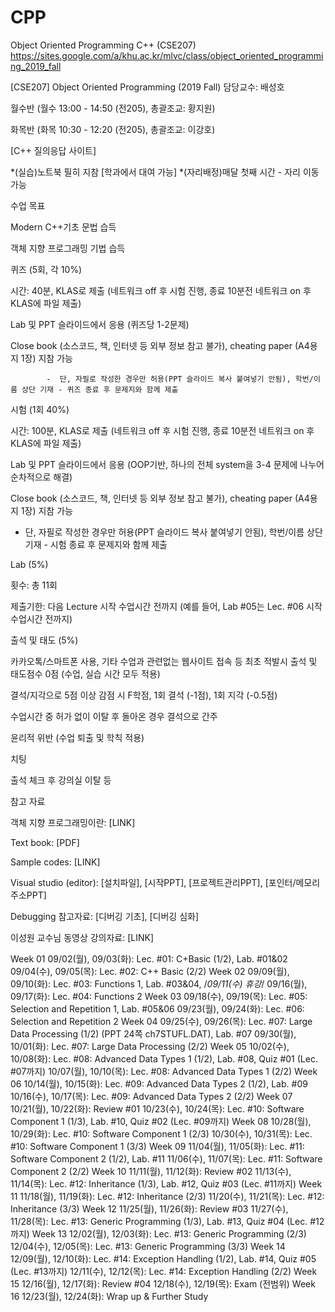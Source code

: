 # CPP
Object Oriented Programming C++ (CSE207)\
https://sites.google.com/a/khu.ac.kr/mlvc/class/object_oriented_programming_2019_fall

[CSE207] Object Oriented Programming (2019 Fall)
담당교수: 배성호 

월수반 (월수 13:00 - 14:50 (전205), 총괄조교: 황지원)

화목반 (화목 10:30 - 12:20 (전205), 총괄조교: 이강호)



[C++ 질의응답 사이트]

*(실습)노트북 필히 지참 [학과에서 대여 가능]
*(자리배정)매달 첫째 시간 - 자리 이동 가능

수업 목표 

Modern C++기초 문법 습득 

객체 지향 프로그래밍 기법 습득


퀴즈 (5회, 각 10%)

시간: 40분, KLAS로 제출  (네트워크 off 후 시험 진행, 종료 10분전 네트워크 on 후 KLAS에 파일 제출)

Lab 및 PPT 슬라이드에서 응용 (퀴즈당 1-2문제)  

Close book (소스코드, 책, 인터넷 등 외부 정보 참고 불가), cheating paper (A4용지 1장) 지참 가능 

            -  단, 자필로 작성한 경우만 허용(PPT 슬라이드 복사 붙여넣기 안됨), 학번/이름 상단 기재 - 퀴즈 종료 후 문제지와 함께 제출  

시험 (1회 40%)

시간: 100분, KLAS로 제출 (네트워크 off 후 시험 진행, 종료 10분전 네트워크 on 후 KLAS에 파일 제출)

Lab 및 PPT 슬라이드에서 응용 (OOP기반, 하나의 전체 system을 3-4 문제에 나누어 순차적으로 해결)

Close book (소스코드, 책, 인터넷 등 외부 정보 참고 불가), cheating paper (A4용지 1장) 지참 가능 

 -  단, 자필로 작성한 경우만 허용(PPT 슬라이드 복사 붙여넣기 안됨), 학번/이름 상단 기재 - 시험 종료 후 문제지와 함께 제출  

Lab (5%)

횟수: 총 11회

제출기한: 다음 Lecture 시작 수업시간 전까지 (예를 들어, Lab #05는 Lec. #06 시작 수업시간 전까지)


출석 및 태도 (5%)

카카오톡/스마트폰 사용, 기타 수업과 관련없는 웹사이트 접속 등 최초 적발시 출석 및 태도점수 0점 (수업, 실습 시간 모두 적용)

결석/지각으로 5점 이상 감점 시 F학점, 1회 결석 (-1점), 1회 지각 (-0.5점)

수업시간 중 허가 없이 이탈 후 돌아온 경우 결석으로 간주


윤리적 위반 (수업 퇴출 및 학칙 적용)

치팅

출석 체크 후 강의실 이탈 등


참고 자료

객체 지향 프로그래밍이란: [LINK]

Text book: [PDF]

Sample codes: [LINK]

Visual studio (editor): [설치파일], [시작PPT], [프로젝트관리PPT], [포인터/메모리 주소PPT]

Debugging 참고자료: [디버깅 기초], [디버깅 심화]

이성원 교수님 동영상 강의자료: [LINK]



Week 01
09/02(월), 09/03(화): Lec. #01: C+Basic (1/2), Lab. #01&02
09/04(수), 09/05(목): Lec. #02: C++ Basic (2/2)
Week 02
09/09(월), 09/10(화): Lec. #03: Functions 1, Lab. #03&04, /*09/11(수) 휴강*/ 
09/16(월), 09/17(화): Lec. #04: Functions 2
Week 03
09/18(수), 09/19(목): Lec. #05: Selection and Repetition 1, Lab. #05&06
09/23(월), 09/24(화): Lec. #06: Selection and Repetition 2
Week 04
09/25(수), 09/26(목): Lec. #07: Large Data Processing  (1/2) (PPT 24쪽 ch7STUFL.DAT), Lab. #07
09/30(월), 10/01(화): Lec. #07: Large Data Processing (2/2)
Week 05
10/02(수), 10/08(화): Lec. #08: Advanced Data Types 1 (1/2), Lab. #08, Quiz #01 (Lec. #07까지)
10/07(월), 10/10(목): Lec. #08: Advanced Data Types 1 (2/2)
Week 06
10/14(월), 10/15(화): Lec. #09: Advanced Data Types 2 (1/2), Lab. #09
10/16(수), 10/17(목): Lec. #09: Advanced Data Types 2 (2/2)
Week 07
10/21(월), 10/22(화): Review #01
10/23(수), 10/24(목): Lec. #10: Software Component 1 (1/3), Lab. #10, Quiz #02 (Lec. #09까지)
Week 08
10/28(월), 10/29(화): Lec. #10: Software Component 1 (2/3)
10/30(수), 10/31(목): Lec. #10: Software Component 1 (3/3)
Week 09
11/04(월), 11/05(화): Lec. #11:  Software Component 2 (1/2), Lab. #11
11/06(수), 11/07(목): Lec. #11:  Software Component 2 (2/2)
Week 10
11/11(월), 11/12(화): Review #02
11/13(수), 11/14(목): Lec. #12: Inheritance (1/3), Lab. #12, Quiz #03 (Lec. #11까지)
Week 11
11/18(월), 11/19(화): Lec. #12: Inheritance (2/3)
11/20(수), 11/21(목): Lec. #12: Inheritance (3/3)
Week 12
11/25(월), 11/26(화): Review #03
11/27(수), 11/28(목): Lec. #13: Generic Programming (1/3), Lab. #13, Quiz #04 (Lec. #12까지)
Week 13
12/02(월), 12/03(화): Lec. #13: Generic Programming (2/3)
12/04(수), 12/05(목): Lec. #13: Generic Programming (3/3)
Week 14
12/09(월), 12/10(화): Lec. #14: Exception Handling (1/2), Lab. #14, Quiz  #05 (Lec. #13까지)
12/11(수), 12/12(목): Lec. #14: Exception Handling (2/2)
Week 15
12/16(월), 12/17(화): Review #04
12/18(수), 12/19(목): Exam (전범위) 
Week 16
12/23(월), 12/24(화): Wrap up & Further Study
